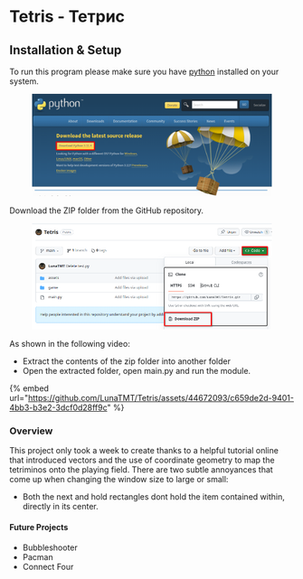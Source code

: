 # Tetris - Тетрис

## Installation & Setup

To run this program please make sure you have [python](https://www.python.org/downloads/) installed on your system.

<figure><img src=".gitbook/assets/image.png" alt=""><figcaption></figcaption></figure>

Download the ZIP folder from the GitHub repository.

<figure><img src=".gitbook/assets/image (1).png" alt=""><figcaption></figcaption></figure>

As shown in the following video:

* Extract the contents of the zip folder into another folder
* Open the extracted folder, open main.py and run the module.

{% embed url="https://github.com/LunaTMT/Tetris/assets/44672093/c659de2d-9401-4bb3-b3e2-3dcf0d28ff9c" %}

### Overview

This project only took a week to create thanks to a helpful tutorial online that introduced vectors and the use of coordinate geometry to map the tetriminos onto the playing field. There are two subtle annoyances that come up when changing the window size to large or small:&#x20;

* Both the next and hold rectangles dont hold the item contained within, directly in its center.

#### Future Projects&#x20;

* Bubbleshooter
* Pacman
* Connect Four
